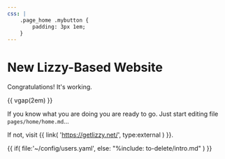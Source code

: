 ```yaml
---
css: |
	.page_home .mybutton {
		padding: 3px 1em;
	}
---
```


# New Lizzy-Based Website

Congratulations! It's working.

{{ vgap(2em) }}

If you know what you are doing you are ready to go. Just start editing file ``pages/home/home.md``...

If not, visit {{ link( 'https://getlizzy.net/', type:external ) }}.



{{ if( 
    file:'~/config/users.yaml', 
    else: "%include: to-delete/intro.md" 
) }}
